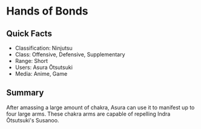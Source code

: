 # Hands of Bonds

## Quick Facts
- Classification: Ninjutsu
- Class: Offensive, Defensive, Supplementary
- Range: Short
- Users: Asura Ōtsutsuki
- Media: Anime, Game

## Summary
After amassing a large amount of chakra, Asura can use it to manifest up to four large arms. These chakra arms are capable of repelling Indra Ōtsutsuki's Susanoo.
